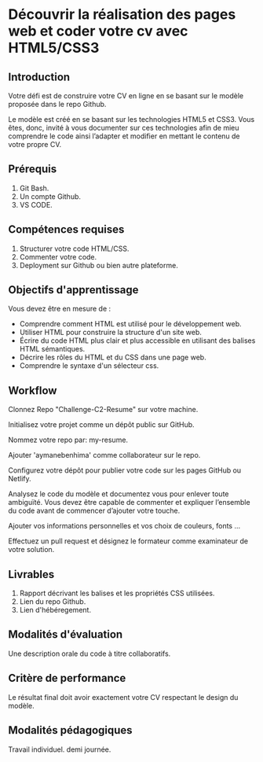 # Découvrir la réalisation des pages web et coder votre cv avec HTML5/CSS3


## Introduction

Votre défi est de construire votre CV en ligne en se basant sur le modèle proposée dans le repo Github.

Le modèle est créé en se basant sur les technologies HTML5 et CSS3. Vous êtes, donc, invité à vous documenter sur ces technologies afin de mieu comprendre le code ainsi l’adapter et modifier en mettant le contenu de votre propre CV.


## Prérequis

1.  Git Bash.
2.  Un compte Github.
3.  VS CODE.


## Compétences requises

1.  Structurer votre code HTML/CSS.
2.  Commenter votre code.
3.  Deployment sur Github ou bien autre plateforme.


## Objectifs d'apprentissage

Vous devez être en mesure de :

- Comprendre comment HTML est utilisé pour le développement web.
- Utiliser HTML pour construire la structure d'un site web.
- Écrire du code HTML plus clair et plus accessible en utilisant des balises HTML sémantiques.
- Décrire les rôles du HTML et du CSS dans une page web.
- Comprendre le syntaxe d'un sélecteur css.


## Workflow

Clonnez Repo "Challenge-C2-Resume" sur votre machine.

Initialisez votre projet comme un dépôt public sur GitHub.

Nommez votre repo par: my-resume.

Ajouter 'aymanebenhima' comme collaborateur sur le repo.

Configurez votre dépôt pour publier votre code sur les pages GitHub ou Netlify.

Analysez le code du modèle et documentez vous pour enlever toute ambiguïté. Vous devez être capable de commenter et expliquer l’ensemble du code avant de commencer d’ajouter votre touche.

Ajouter vos informations personnelles et vos choix de couleurs, fonts …

Effectuez un pull request et désignez le formateur comme examinateur de votre solution. 
    

## Livrables

1.  Rapport décrivant les balises et les propriétés CSS utilisées.
2.  Lien du repo Github.
3.  Lien d'hébéregement.


## Modalités d'évaluation

Une description orale du code à titre collaboratifs.


## Critère de performance

Le résultat final doit avoir exactement votre CV respectant le design du modèle.


## Modalités pédagogiques

Travail individuel.
demi journée.
